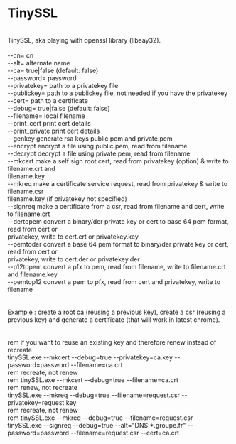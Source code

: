 # TinySSL
<br/>
TinySSL, aka playing with openssl library (libeay32).<br/>
<br/>
--cn=<string>           cn<br/>
--alt=<string>          alternate name<br/>
--ca=<string>           true|false (default: false)<br/>
--password=<string>     password<br/>
--privatekey=<string>   path to a privatekey file<br/>
--publickey=<string>    path to a publickey file, not needed if you have the privatekey<br/>
--cert=<string>         path to a certificate<br/>
--debug=<string>        true|false (default: false)<br/>
--filename=<string>     local filename<br/>
--print_cert            print cert details<br/>
--print_private         print cert details<br/>
--genkey                generate rsa keys public.pem and private.pem<br/>
--encrypt               encrypt a file using public.pem, read from filename<br/>
--decrypt               decrypt a file using private.pem, read from filename<br/>
--mkcert                make a self sign root cert, read from privatekey (option) & write to filename.crt and<br/>
                        filename.key<br/>
--mkreq                 make a certificate service request, read from privatekey & write to filename.csr<br/>
                        filename.key (if privatekey not specified)<br/>
--signreq               make a certificate from a csr, read from filename and cert, write to filename.crt<br/>
--dertopem              convert a binary/der private key or cert to base 64 pem format, read from cert or<br/>
                        privatekey, write to cert.crt or privatekey.key<br/>
--pemtoder              convert a base 64 pem format to binary/der private key or cert, read from cert or<br/>
                        privatekey, write to cert.der or privatekey.der<br/>
--p12topem              convert a pfx to pem, read from filename, write to filename.crt and filename.key<br/>
--pemtop12              convert a pem to pfx, read from cert and privatekey, write to filename<br/>
<br/><br/>
Example : create a root ca (reusing a previous key), create a csr (reusing a previous key) and generate a certificate (that will work in latest chrome).<br/>
<br/><br/>
rem if you want to reuse an existing key and therefore renew instead of recreate<br/>
tinySSL.exe --mkcert --debug=true --privatekey=ca.key --password=password --filename=ca.crt<br/>
rem recreate, not renew<br/>
rem tinySSL.exe --mkcert --debug=true --filename=ca.crt<br/>
rem renew, not recreate<br/>
tinySSL.exe --mkreq --debug=true --filename=request.csr --privatekey=request.key<br/>
rem recreate, not renew<br/>
rem tinySSL.exe --mkreq --debug=true --filename=request.csr<br/>
tinySSL.exe --signreq --debug=true --alt="DNS:*.groupe.fr" --password=password --filename=request.csr --cert=ca.crt<br/>
